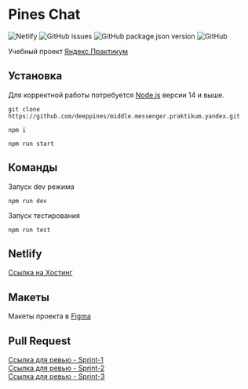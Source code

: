 # Pines Chat

![Netlify](https://img.shields.io/netlify/c5b4504e-ad65-42a5-a3c3-27421614fc84?style=flat-square)
![GitHub issues](https://img.shields.io/github/issues-raw/deeppines/middle.messenger.praktikum.yandex?style=flat-square)
![GitHub package.json version](https://img.shields.io/github/package-json/v/deeppines/middle.messenger.praktikum.yandex?style=flat-square)
![GitHub](https://img.shields.io/github/license/deeppines/middle.messenger.praktikum.yandex?style=flat-square)

Учебный проект [Яндекс.Практикум](https://practicum.yandex.ru/)

## Установка

Для корректной работы потребуется [Node.js](https://nodejs.org/) версии 14 и выше.

```shell
git clone https://github.com/deeppines/middle.messenger.praktikum.yandex.git
```

```shell
npm i
```

```shell
npm run start
```

## Команды

Запуск dev режима

```shell
npm run dev
```

Запуск тестирования

```shell
npm run test
```

## Netlify

[Ссылка на Хостинг](https://competent-clarke-aa0ae8.netlify.app/)

## Макеты

Макеты проекта в [Figma](https://www.figma.com/file/2HM1RtnaUzfmjMgRSyfSwy/WebChat?node-id=2%3A4)

## Pull Request

[Ссылка для ревью - Sprint-1](https://github.com/deeppines/middle.messenger.praktikum.yandex/pull/1)<br>
[Ссылка для ревью - Sprint-2](https://github.com/deeppines/middle.messenger.praktikum.yandex/pull/2)<br>
[Ссылка для ревью - Sprint-3](https://github.com/deeppines/middle.messenger.praktikum.yandex/pull/3)<br>
